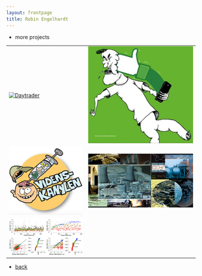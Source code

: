```yaml
---
layout: frontpage
title: Robin Engelhardt
---
```


<div class="navbar">
  <div class="navbar-inner">
      <ul class="nav">
          <li>more projects</li>
      </ul>
  </div>
</div>

<table class="wide">
<tr>
  <td class="left">
    <a href="https://spil.digitaluddannelse.org/">
      <img src="../assets/publpics/daytrader.jpg" alt="Daytrader" title="Daytrader"/>
    </a>
  </td>
  <td class="right">
    <a href="https://robinengelhardt.me/assets/pdfs/DUDE-_-LIKE-Kap-5.2.pdf">
      <img src="assets/publpics/kollektiv_klogskab.jpg" alt="LIKE" title="Mehlsen & Hendricks (2019)"/>
    </a>
  </td>
</tr>
<tr>
  <td class="right">
    <a href="https://www.videnskanylen.dk/">
      <img src="assets/publpics/videnskanylen.png" alt="Videnskanylen" title="Videnskanylen"/>
    </a>
  </td>
  <td class="right">
    <a href="https://boardgamegeek.com/boardgame/19882/hazard-cards">
      <img src="assets/publpics/color_collage.jpg" alt="Hazardcards" title="Hazardcards"/>
    </a>
  </td>
</tr>
    <td class="left">
    <a href="https://arxiv.org/abs/2008.05203">
        <img src="assets/publpics/wamot.png" width="300" alt="Wisdom of Threads" title="The Wisdom and Persuadability of Threads"/>
    </a>
  </td>
</table>


<div class="navbar">
  <div class="navbar-inner">
      <ul class="nav">
          <li><a href="index.html">back</a></li>
      </ul>
  </div>
</div>
